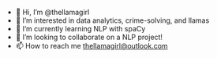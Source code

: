 - 👋 Hi, I’m @thellamagirl
- 👀 I’m interested in data analytics, crime-solving, and llamas 
- 🌱 I’m currently learning NLP with spaCy
- 💞️ I’m looking to collaborate on a NLP project!
- 📫 How to reach me thellamagirl@outlook.com

<!---
thellamagirl/thellamagirl is a ✨ special ✨ repository because its `README.md` (this file) appears on your GitHub profile.
You can click the Preview link to take a look at your changes.
--->
